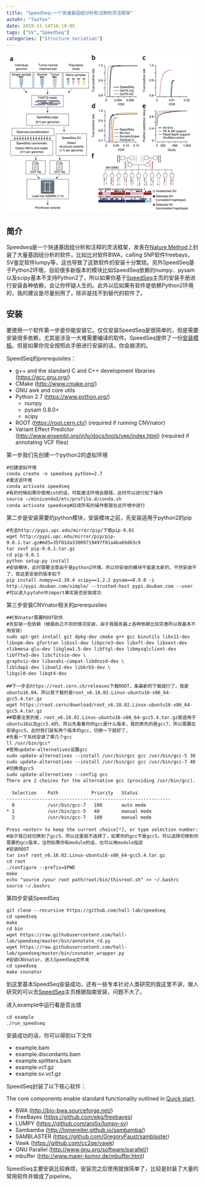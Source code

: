 ```yaml
---
title: "SpeedSeq:一个快速基因组分析和注释的灵活框架"
autohr: "TaoYan"
date: 2019-11-14T16:19:05
tags: ["SV","SpeedSeq"]
categories: ["Structure Variation"]
---
```


![](https://raw.githubusercontent.com/YTLogos/pic_link/master/img/20191130185953.png)

## 简介

Speedseq是一个快速基因组分析和注释的灵活框架，发表在[Nature Method](https://www.nature.com/articles/nmeth.3505)上封装了大量基因组分析的软件，比如比对软件BWA，calling SNP软件freebays，SV鉴定软件lumpy等，这也导致了这款软件的安装十分繁琐。另外SpeedSeq基于Python2环境，目前很多新版本的模块比如SpeedSeq依赖的numpy、pysam以及scipy基本不支持Python2了，所以如果你基于[SpeedSeq](https://github.com/hall-lab/speedseq)主页的安装手册进行安装各种依赖，会让你怀疑人生的。此外以后如果有软件是依赖Python2环境的，我的建议是尽量别用了，除非是找不到替代的软件了。

<!--more-->

## 安装

要使用一个软件第一步是你能安装它。仅仅安装SpeedSeq是很简单的，但是需要安装很多依赖，尤其是涉及一大堆需要编译的软件。SpeedSeq提供了一份[安装模板](https://github.com/hall-lab/speedseq/blob/master/example/example_speedseq_install.sh)。但是如果你完全按照此手册进行安装的话，你会崩溃的。

SpeedSeq的prerequisites：

* g++ and the standard C and C++ development libraries (https://gcc.gnu.org/)
* CMake (http://www.cmake.org/)
* GNU awk and core utils
* Python 2.7 (https://www.python.org/)
	* numpy
	* pysam 0.8.0+
	* scipy
* ROOT (https://root.cern.ch/) (required if running CNVnator)
* Variant Effect Predictor (http://www.ensembl.org/info/docs/tools/vep/index.html) (required if annotating VCF files)

第一步我们先创建一个python2的虚拟环境

```
#创建虚拟环境
conda create -n speedseq python=2.7
#激活该环境
conda activate speedseq
#有的时候如果你使用zsh的话，可能激活环境会报错，此时可以进行如下操作
source ~/miniconda3/etc/profile.d/conda.sh
conda activate speedseq#后续所有的操作都是在此环境中进行
```

第二步是安装需要的python模块，安装模块之前，先安装适用于python2的pip

```
#先去http://pypi.upc.edu/mirror/pip/下载pip-9.01
wget http://pypi.upc.edu/mirror/pip/pip-9.0.1.tar.gz#md5=35f01da33009719497f01a4ba69d63c9
tar zxvf pip-9.0.1.tar.gz
cd pip-9.0.1
python setup.py install
#安装模块，此时需要注意由于是python2环境，所以你安装的模块不能是太新的，不然安装不了，我这里安装的版本如下
pip install numpy==1.10.4 scipy==1.2.2 pysam==0.9.0 -i http://pypi.douban.com/simple/ --trusted-host pypi.douban.com --user
#可以进入pytohn中import事实是否安装成功
```

第三步安装CNVnator相关的prerequisites

```
##CNVnator需要ROOT软件
#先安装一些依赖（根据自己不同的情况安装，由于我服务器上各种依赖比较完善所以我基本不用安装）
sudo apt-get install git dpkg-dev cmake g++ gcc binutils libx11-dev libxpm-dev gfortran libssl-dev libpcre3-dev libxft-dev libxext-dev xlibmesa-glu-dev libglew1.5-dev libftgl-dev libmysqlclient-dev libfftw3-dev libcfitsio-dev \
graphviz-dev libavahi-compat-libdnssd-dev \
libldap2-dev libxml2-dev libkrb5-dev \
libgsl0-dev libqt4-dev

##下一步去https://root.cern.ch/releases下载ROOT，条最新的下载就行了，我是ubuntu16.04，所以我下载的是root_v6.18.02.Linux-ubuntu16-x86_64-gcc5.4.tar.gz
wget https://root.cern/download/root_v6.18.02.Linux-ubuntu16-x86_64-gcc5.4.tar.gz
##需要注意的是，root_v6.18.02.Linux-ubuntu16-x86_64-gcc5.4.tar.gz是适用于ubuntu16以及gcc5.4的，所以先看看你的gcc是什么版本，我的原先的是gcc7，所以需要在安装gcc5，此时我们就有两个版本的gcc，切换一下就好了，
#先看一下系统安装了哪几个gcc
ll /usr/bin/gcc*
#使用update-alternatives设置gcc
sudo update-alternatives --install /usr/bin/gcc gcc /usr/bin/gcc-5 30
sudo update-alternatives --install /usr/bin/gcc gcc /usr/bin/gcc-7 40
#切换成gcc5
sudo update-alternatives --config gcc
There are 2 choices for the alternative gcc (providing /usr/bin/gcc).

  Selection    Path            Priority   Status
------------------------------------------------------------
  0            /usr/bin/gcc-7   100       auto mode
* 1            /usr/bin/gcc-5   40        manual mode
  2            /usr/bin/gcc-7   100       manual mode

Press <enter> to keep the current choice[*], or type selection number:
#由于我已经切换到了gcc5，所以这里就不选择了，如果你的gcc不是gcc5，可以选择切换到你需要的gcc版本，当然如果你有module的话，也可以用module指定
#安装ROOT
tar zxvf root_v6.18.02.Linux-ubuntu16-x86_64-gcc5.4.tar.gz
cd root
./configure --prefix=$PWD
make
echo "source /your root path/root/bin/thisroot.sh" >> ~/.bashrc
source ~/.bashrc
```

第四步安装SpeedSeq

```
git clone --recursive https://github.com/hall-lab/speedseq
cd speedseq
make
cd bin
wget https://raw.githubusercontent.com/hall-lab/speedseq/master/bin/annotate_rd.py
wget https://raw.githubusercontent.com/hall-lab/speedseq/master/bin/cnvnator_wrapper.py
#安装CNVnator，进入SpeedSeq文件夹
cd speedseq
make cnvnator
```

到这里基本SpeedSeq安装成功，还有一些专本针对人类研究的我这里不讲，做人研究的可以去[SpeedSeq](https://github.com/hall-lab/speedseq)主页根据指南安装，问题不大了。

进入example中运行看是否出错

```
cd example
./run_speedseq
```

安装成功的话，你可以得到以下文件

* example.bam
* example.discordants.bam
* example.splitters.bam
* example.vcf.gz
* example.sv.vcf.gz

SpeedSeq封装了以下核心软件：

The core components enable standard functionality outlined in [Quick start](#quick-start).

* BWA (http://bio-bwa.sourceforge.net/)
* FreeBayes (https://github.com/ekg/freebayes)
* LUMPY (https://github.com/arq5x/lumpy-sv)
* Sambamba (http://lomereiter.github.io/sambamba/)
* SAMBLASTER (https://github.com/GregoryFaust/samblaster)
* Vawk (https://github.com/cc2qe/vawk)
* GNU Parallel (http://www.gnu.org/software/parallel/)
* mbuffer (http://www.maier-komor.de/mbuffer.html)

SpeedSeq主要安装比较麻烦，安装完之后使用就很简单了，比较是封装了大量的常用软件并做成了pipeline。
